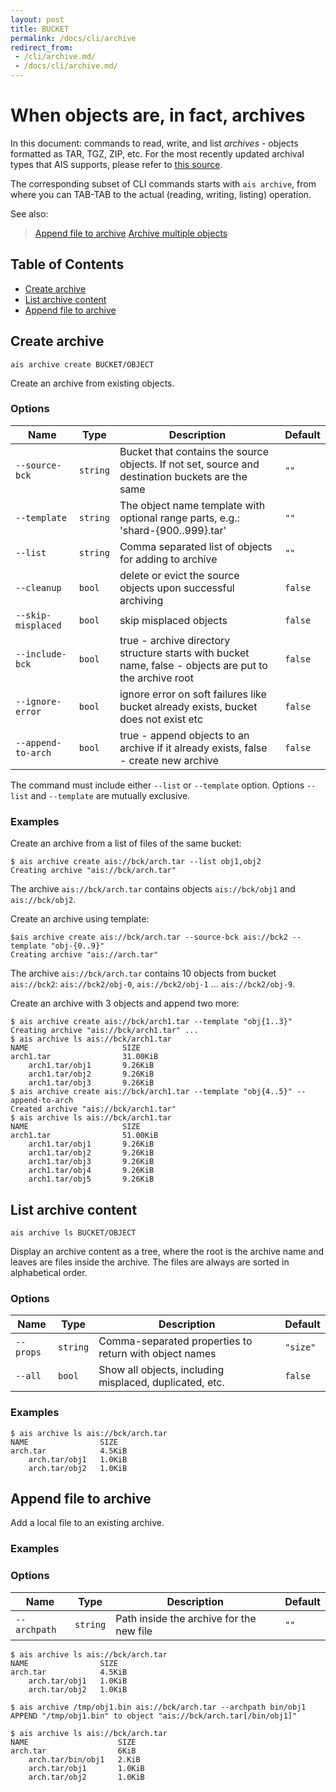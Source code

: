 ```yaml
---
layout: post
title: BUCKET
permalink: /docs/cli/archive
redirect_from:
 - /cli/archive.md/
 - /docs/cli/archive.md/
---
```


# When objects are, in fact, archives

In this document: commands to read, write, and list *archives* - objects formatted as TAR, TGZ, ZIP, etc. For the most recently updated archival types that AIS supports, please refer to [this source](/cmn/cos/archive.go).

The corresponding subset of CLI commands starts with `ais archive`, from where you can TAB-TAB to the actual (reading, writing, listing) operation.

See also:

> [Append file to archive](/docs/cli/object.md#append-file-to-archive)
> [Archive multiple objects](/docs/cli/object.md#archive-multiple-objects)

## Table of Contents
- [Create archive](#create-archive)
- [List archive content](#list-archive-content)
- [Append file to archive](#append-file-to-archive)

## Create archive

`ais archive create BUCKET/OBJECT`

Create an archive from existing objects.

### Options

| Name | Type | Description | Default |
| --- | --- | --- | --- |
| `--source-bck` | `string` | Bucket that contains the source objects. If not set, source and destination buckets are the same | `""` |
| `--template` | `string` | The object name template with optional range parts, e.g.: 'shard-{900..999}.tar' | `""` |
| `--list` | `string` | Comma separated list of objects for adding to archive | `""` |
| `--cleanup` | `bool` | delete or evict the source objects upon successful archiving | `false` |
| `--skip-misplaced` | `bool` | skip misplaced objects | `false` |
| `--include-bck` | `bool` | true - archive directory structure starts with bucket name, false - objects are put to the archive root | `false` |
| `--ignore-error` | `bool` | ignore error on soft failures like bucket already exists, bucket does not exist etc | `false` |
| `--append-to-arch` | `bool` | true - append objects to an archive if it already exists, false - create new archive | `false` |

The command must include either `--list` or `--template` option. Options `--list` and `--template` are mutually exclusive.

### Examples

Create an archive from a list of files of the same bucket:

```
$ ais archive create ais://bck/arch.tar --list obj1,obj2
Creating archive "ais://bck/arch.tar"
```

The archive `ais://bck/arch.tar` contains objects `ais://bck/obj1` and `ais://bck/obj2`.

Create an archive using template:

```
$ais archive create ais://bck/arch.tar --source-bck ais://bck2 --template "obj-{0..9}"
Creating archive "ais://arch.tar"
```
The archive `ais://bck/arch.tar` contains 10 objects from bucket `ais://bck2`: `ais://bck2/obj-0`, `ais://bck2/obj-1` ... `ais://bck2/obj-9`.

Create an archive with 3 objects and append two more:

```
$ ais archive create ais://bck/arch1.tar --template "obj{1..3}"
Creating archive "ais://bck/arch1.tar" ...
$ ais archive ls ais://bck/arch1.tar
NAME                     SIZE
arch1.tar                31.00KiB
    arch1.tar/obj1       9.26KiB
    arch1.tar/obj2       9.26KiB
    arch1.tar/obj3       9.26KiB
$ ais archive create ais://bck/arch1.tar --template "obj{4..5}" --append-to-arch
Created archive "ais://bck/arch1.tar"
$ ais archive ls ais://bck/arch1.tar
NAME                     SIZE
arch1.tar                51.00KiB
    arch1.tar/obj1       9.26KiB
    arch1.tar/obj2       9.26KiB
    arch1.tar/obj3       9.26KiB
    arch1.tar/obj4       9.26KiB
    arch1.tar/obj5       9.26KiB
```

## List archive content

`ais archive ls BUCKET/OBJECT`

Display an archive content as a tree, where the root is the archive name and leaves are files inside the archive.
The files are always are sorted in alphabetical order.

### Options

| Name | Type | Description | Default |
| --- | --- | --- | --- |
| `--props` | `string` | Comma-separated properties to return with object names | `"size"`
| `--all` | `bool` | Show all objects, including misplaced, duplicated, etc. | `false` |

### Examples

```
$ ais archive ls ais://bck/arch.tar
NAME                SIZE
arch.tar            4.5KiB
    arch.tar/obj1   1.0KiB
    arch.tar/obj2   1.0KiB
```

## Append file to archive

Add a local file to an existing archive.

### Examples

### Options

| Name | Type | Description | Default |
| --- | --- | --- | --- |
| `--archpath` | `string` | Path inside the archive for the new file | `""`

```
$ ais archive ls ais://bck/arch.tar
NAME                SIZE
arch.tar            4.5KiB
    arch.tar/obj1   1.0KiB
    arch.tar/obj2   1.0KiB

$ ais archive /tmp/obj1.bin ais://bck/arch.tar --archpath bin/obj1
APPEND "/tmp/obj1.bin" to object "ais://bck/arch.tar[/bin/obj1]"

$ ais archive ls ais://bck/arch.tar
NAME                    SIZE
arch.tar                6KiB
    arch.tar/bin/obj1   2.KiB
    arch.tar/obj1       1.0KiB
    arch.tar/obj2       1.0KiB
```

